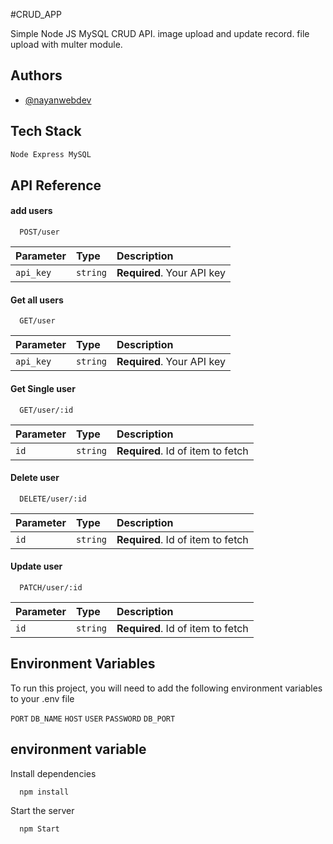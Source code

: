 
#CRUD_APP

Simple Node JS MySQL CRUD API. image upload and update record. file upload with multer module.


## Authors

- [@nayanwebdev](https://www.github.com/nayanwebdev)

## Tech Stack
```bash
Node Express MySQL
```

## API Reference

#### add users

```http
  POST/user
```

| Parameter | Type     | Description                |
| :-------- | :------- | :------------------------- |
| `api_key` | `string` | **Required**. Your API key |

#### Get all users

```http
  GET/user
```

| Parameter | Type     | Description                |
| :-------- | :------- | :------------------------- |
| `api_key` | `string` | **Required**. Your API key |

#### Get Single user

```http
  GET/user/:id
```

| Parameter | Type     | Description                       |
| :-------- | :------- | :-------------------------------- |
| `id`      | `string` | **Required**. Id of item to fetch |


#### Delete user
```http
  DELETE/user/:id
```

| Parameter | Type     | Description                       |
| :-------- | :------- | :-------------------------------- |
| `id`      | `string` | **Required**. Id of item to fetch |

#### Update user
```http
  PATCH/user/:id
```

| Parameter | Type     | Description                       |
| :-------- | :------- | :-------------------------------- |
| `id`      | `string` | **Required**. Id of item to fetch |






## Environment Variables

To run this project, you will need to add the following environment variables to your .env file

`PORT`
`DB_NAME`
`HOST`
`USER`
`PASSWORD`
`DB_PORT`

## environment variable
Install dependencies
```bash
  npm install
```
Start the server
```bash
  npm Start
